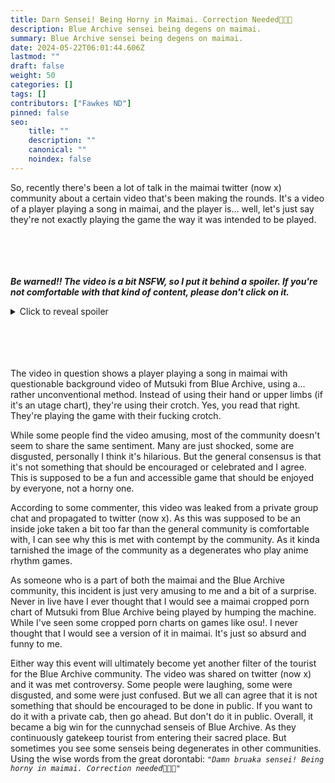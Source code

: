 ```yaml
---
title: Darn Sensei! Being Horny in Maimai. Correction Needed💢💢💢
description: Blue Archive sensei being degens on maimai.
summary: Blue Archive sensei being degens on maimai.
date: 2024-05-22T06:01:44.606Z
lastmod: ""
draft: false
weight: 50
categories: []
tags: []
contributors: ["Fawkes ND"]
pinned: false
seo:
    title: ""
    description: ""
    canonical: ""
    noindex: false
---
```


So, recently there's been a lot of talk in the maimai twitter (now x) community about a certain video that's been making the rounds. It's a video of a player playing a song in maimai, and the player is... well, let's just say they're not exactly playing the game the way it was intended to be played.

\
\
\
\
***Be warned!! The video is a bit NSFW, so I put it behind a spoiler. If you're not comfortable with that kind of content, please don't click on it.***
<details>
  <summary>Click to reveal spoiler</summary>
    <blockquote class="twitter-tweet" data-dnt="true" data-theme="dark"><p lang="ja" dir="ltr">これやりたい!!!😍 <a href="https://t.co/n38CxFNPVd">pic.twitter.com/n38CxFNPVd</a></p>&mdash; Yukiya♬ (@SKMYukiya) <a href="https://twitter.com/SKMYukiya/status/1790370010092986733?ref_src=twsrc%5Etfw">May 14, 2024</a></blockquote> <script async src="https://platform.twitter.com/widgets.js" charset="utf-8"></script>
</details>

\
\
\
\
The video in question shows a player playing a song in maimai with questionable background video of Mutsuki from Blue Archive, using a... rather unconventional method. Instead of using their hand or upper limbs (if it's an utage chart), they're using their crotch. Yes, you read that right. They're playing the game with their fucking crotch.

While some people find the video amusing, most of the community doesn't seem to share the same sentiment. Many are just shocked, some are disgusted, personally I think it's hilarious. But the general consensus is that it's not something that should be encouraged or celebrated and I agree. This is supposed to be a fun and accessible game that should be enjoyed by everyone, not a horny one.

According to some commenter, this video was leaked from a private group chat and propagated to twitter (now x). As this was supposed to be an inside joke taken a bit too far than the general community is comfortable with, I can see why this is met with contempt by the community. As it kinda tarnished the image of the community as a degenerates who play anime rhythm games.

As someone who is a part of both the maimai and the Blue Archive community, this incident is just very amusing to me and a bit of a surprise. Never in live have I ever thought that I would see a maimai cropped porn chart of Mutsuki from Blue Archive being played by humping the machine. While I've seen some cropped porn charts on games like osu!. I never thought that I would see a version of it in maimai. It's just so absurd and funny to me.

Either way this event will ultimately become yet another filter of the tourist for the Blue Archive community. The video was shared on twitter (now x) and it was met controversy. Some people were laughing, some were disgusted, and some were just confused. But we all can agree that it is not something that should be encouraged to be done in public. If you want to do it with a private cab, then go ahead. But don't do it in public. Overall, it became a big win for the cunnychad senseis of Blue Archive. As they continuously gatekeep tourist from entering their sacred place. But sometimes you see some senseis being degenerates in other communities.\
Using the wise words from the great dorontabi: *`"Damn bruaka sensei! Being horny in maimai. Correction needed💢💢💢"`*
